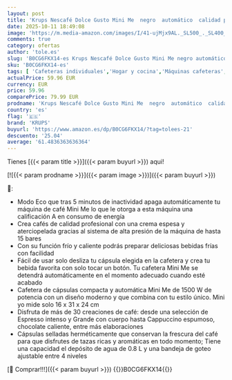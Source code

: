 ```yaml
---
layout: post
title: 'Krups Nescafé Dolce Gusto Mini Me  negro  automático  calidad profesional  presión 15 bares  gran variedad de bebidas frías y calientes  0.8 L  1500 W  incluye 3 packs de café intenso  KP1238CAS'
date: 2025-10-11 18:49:08
image: 'https://m.media-amazon.com/images/I/41-ujMjx9AL._SL500_._SL400_.jpg'
comments: true
category: ofertas
author: 'tole.es'
slug: 'B0CG6FKX14-es Krups Nescafé Dolce Gusto Mini Me negro automático calidad...'
sku: 'B0CG6FKX14-es'
tags: [ 'Cafeteras individuales','Hogar y cocina','Máquinas cafeteras','Utensilios para café y té','dolce','gusto','krups','🇪🇸', ]
actualPrice: 59.96 EUR
currency: EUR
price: 59.96
comparePrice: 79.99 EUR
prodname: 'Krups Nescafé Dolce Gusto Mini Me  negro  automático  calidad profesional  presión 15 bares  gran variedad de bebidas frías y calientes  0.8 L  1500 W  incluye 3 packs de café intenso  KP1238CAS'
country: 'es'
flag: '🇪🇸'
brand: 'KRUPS'
buyurl: 'https://www.amazon.es/dp/B0CG6FKX14/?tag=tolees-21'
descuento: '25.04'
average: '61.4836363636364'
---
```


Tienes [{{< param title >}}]({{< param buyurl >}}) aqui!

[![{{< param prodname >}}]({{< param image >}})]({{< param buyurl >}})

🔎:

- Modo Eco que tras 5 minutos de inactividad apaga automáticamente tu máquina de café Mini Me lo que le otorga a esta máquina una calificación A en consumo de energía
- Crea cafés de calidad profesional con una crema espesa y aterciopelada gracias al sistema de alta presión de la máquina de hasta 15 bares
- Con su función frío y caliente podrás preparar deliciosas bebidas frías con facilidad
- Fácil de usar solo desliza tu cápsula elegida en la cafetera y crea tu bebida favorita con solo tocar un botón. Tu cafetera Mini Me se detendrá automáticamente en el momento adecuado cuando esté acabado
- Cafetera de cápsulas compacta y automática Mini Me de 1500 W de potencia con un diseño moderno y que combina con tu estilo único. Mini yo mide solo 16 x 31 x 24 cm
- Disfruta de más de 30 creaciones de café: desde una selección de Espresso intenso y Grande con cuerpo hasta Cappuccino espumoso, chocolate caliente, entre más elaboraciones
- Cápsulas selladas herméticamente que conservan la frescura del café para que disfrutes de tazas ricas y aromáticas en todo momento; Tiene una capacidad el depósito de agua de 0.8 L y una bandeja de goteo ajustable entre 4 niveles

[🛒 Comprar!!!]({{< param buyurl >}})
{{<world>}}B0CG6FKX14{{</world>}}
